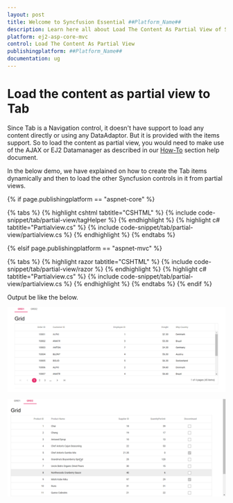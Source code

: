 ```yaml
---
layout: post
title: Welcome to Syncfusion Essential ##Platform_Name##
description: Learn here all about Load The Content As Partial View of Syncfusion Essential ##Platform_Name## widgets based on HTML5 and jQuery.
platform: ej2-asp-core-mvc
control: Load The Content As Partial View
publishingplatform: ##Platform_Name##
documentation: ug
---
```



# Load the content as partial view to Tab

Since Tab is a Navigation control, it doesn't have support to load any content directly or using any DataAdaptor. But it is provided with the items support. So to load the content as partial view, you would need to make use of the AJAX or EJ2 Datamanager as described in our [How-To](./load-tab-with-data-source) section help document.

In the below demo, we have explained on how to create the Tab items dynamically and then to load the other Syncfusion controls in it from partial views.

{% if page.publishingplatform == "aspnet-core" %}

{% tabs %}
{% highlight cshtml tabtitle="CSHTML" %}
{% include code-snippet/tab/partial-view/tagHelper %}
{% endhighlight %}
{% highlight c# tabtitle="Partialview.cs" %}
{% include code-snippet/tab/partial-view/partialview.cs %}
{% endhighlight %}
{% endtabs %}

{% elsif page.publishingplatform == "aspnet-mvc" %}

{% tabs %}
{% highlight razor tabtitle="CSHTML" %}
{% include code-snippet/tab/partial-view/razor %}
{% endhighlight %}
{% highlight c# tabtitle="Partialview.cs" %}
{% include code-snippet/tab/partial-view/partialview.cs %}
{% endhighlight %}
{% endtabs %}
{% endif %}



Output be like the below.

![Alt text](../images/grid1.png)

![Alt text](../images/grid2.png)
